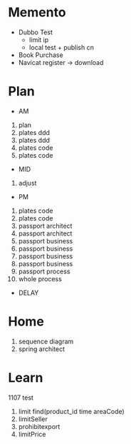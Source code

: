 # Memento
* Dubbo Test
    * limit ip
    * local test + publish cn
* Book Purchase
* Navicat register -> download
             
 # Plan
 * AM
 1. plan
 2. plates ddd
 3. plates ddd
 4. plates code 
 5. plates code
 * MID
 1. adjust
 * PM
 1. plates code
 2. plates code
 3. passport architect
 4. passport architect
 5. passport business
 6. passport business
 7. passport business
 8. passport business
 9. passport process
 10. whole process
 * DELAY
 
 # Home
 1. sequence diagram
 2. spring architect

# Learn

1107 test
1. limit find(product_id time areaCode)
2. limitSeller
3. prohibitexport
4. limitPrice


